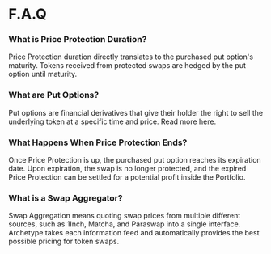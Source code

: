 # F.A.Q

### What is Price Protection Duration?

Price Protection duration directly translates to the purchased put option's maturity. Tokens received from protected swaps are hedged by the put option until maturity.

### What are Put Options?

Put options are financial derivatives that give their holder the right to sell the underlying token at a specific time and price. Read more [here](https://academy.premia.blue/).

### What Happens When Price Protection Ends?

Once Price Protection is up, the purchased put option reaches its expiration date. Upon expiration, the swap is no longer protected, and the expired Price Protection can be settled for a potential profit inside the Portfolio.

### What is a Swap Aggregator?

Swap Aggregation means quoting swap prices from multiple different sources, such as 1Inch, Matcha, and Paraswap into a single interface. Archetype takes each information feed and automatically provides the best possible pricing for token swaps.

###

